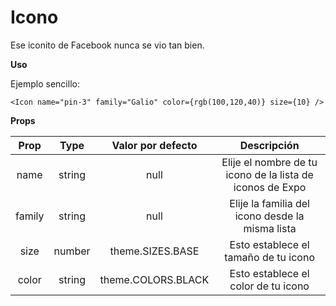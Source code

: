 # Icono

Ese iconito de Facebook nunca se vio tan bien.

**Uso**

Ejemplo sencillo:

```
<Icon name="pin-3" family="Galio" color={rgb(100,120,40)} size={10} />
```

**Props**

|  Prop  |  Type  | Valor por defecto  |                        Descripción                        |
| :----: | :----: | :----------------: | :-------------------------------------------------------: |
|  name  | string |        null        | Elije el nombre de tu icono de la lista de iconos de Expo |
| family | string |        null        |      Elije la familia del icono desde la misma lista      |
|  size  | number |  theme.SIZES.BASE  |           Esto establece el tamaño de tu icono            |
| color  | string | theme.COLORS.BLACK |            Esto establece el color de tu icono            |
